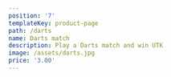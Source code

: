 ```yaml
---
position: '7'
templateKey: product-page
path: /darts
name: Darts match
description: Play a Darts match and win UTK
image: /assets/darts.jpg
price: '3.00'
---
```


